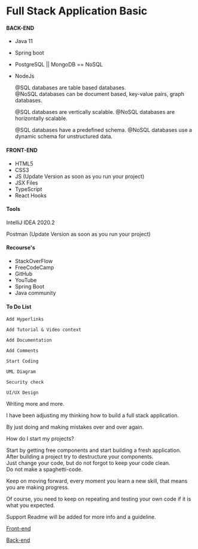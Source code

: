 # Full Stack Application Basic

#### BACK-END
- Java 11
- Spring boot
- PostgreSQL || MongoDB == NoSQL
- NodeJs
    
  @SQL databases are table based databases.<br>
  @NoSQL databases can be document based, key-value pairs, graph databases. 
  
  @SQL databases are vertically scalable.
  @NoSQL databases are horizontally scalable.
   
  @SQL databases have a predefined schema.
  @NoSQL databases use a dynamic schema for unstructured data.



#### FRONT-END

- HTML5
- CSS3
- JS (Update Version as soon as you run your project)
- JSX Files
- TypeScript
- React Hooks

#### Tools

IntelliJ IDEA 2020.2

Postman (Update Version as soon as you run your project)



#### Recourse's
- StackOverFlow
- FreeCodeCamp
- GitHub
- YouTube
- Spring Boot
- Java community

#### To Do List

`Add Hyperlinks`

`Add Tutorial & Video context`

`Add Documentation`

`Add Comments`

`Start Coding`

`UML Diagram`

`Security check`

`UI/UX Design`


Writing more and more.

I have been adjusting my thinking how to build a full stack application.

By just doing and making mistakes over and over again.

How do I start my projects?

Start by getting free components and start building a fresh application.<br>
After building a project try to destructure your components.<br>
Just change your code, but do not forgot to keep your code clean.<br>
Do not make a spaghetti-code.  

Keep on moving forward, every moment you learn a new skill, that means you are making progress.

Of course, you need to keep on repeating and testing your own code if it is what you expected. 


Support Readme will be added for more info and a guideline.



[Front-end](https://github.com/darksos34/Full-Stack-Application/tree/master/Client)

[Back-end](https://github.com/darksos34/Full-Stack-Application/tree/master/Server)




